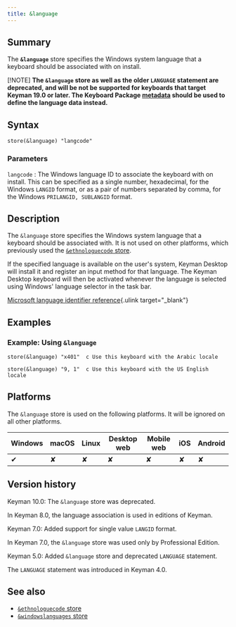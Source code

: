 ```yaml
---
title: &language
---
```


## Summary

The **`&language`** store specifies the Windows system language that a
keyboard should be associated with on install.

[!NOTE]
**The `&language` store as well as the older `LANGUAGE` statement are
deprecated, and will be not be supported for keyboards that target
Keyman 19.0 or later. The Keyboard Package
[metadata](/developer/current-version/reference/file-types/metadata#obj-language)
should be used to define the language data instead.**

## Syntax

```
store(&language) "langcode"
```

### Parameters

`langcode`
:   The Windows language ID to associate the keyboard with on install.
    This can be specified as a single number, hexadecimal, for the
    Windows `LANGID` format, or as a pair of numbers separated by comma,
    for the Windows `PRILANGID, SUBLANGID` format.

## Description

The `&language` store specifies the Windows system language that a
keyboard should be associated with. It is not used on other platforms,
which previously used the [`&ethnologuecode` store](ethnologuecode).

If the specified language is available on the user's system, Keyman
Desktop will install it and register an input method for that language.
The Keyman Desktop keyboard will then be activated whenever the language
is selected using Windows' language selector in the task bar.

[Microsoft language identifier
reference](http://msdn2.microsoft.com/en-us/library/ms776294.aspx){.ulink
target="_blank"}

## Examples

### Example: Using `&language`

```
store(&language) "x401"  c Use this keyboard with the Arabic locale
```

```
store(&language) "9, 1"  c Use this keyboard with the US English locale
```

## Platforms

The `&language` store is used on the following platforms. It will be
ignored on all other platforms.

| Windows | macOS | Linux | Desktop web | Mobile web | iOS | Android |
|---------|-------|-------|-------------|------------|-----|---------|
| ✔       | ✘     | ✘     | ✘           | ✘          | ✘   | ✘       |

## Version history

Keyman 10.0: The `&language` store was deprecated.

In Keyman 8.0, the language association is used in editions of Keyman.

Keyman 7.0: Added support for single value `LANGID` format.

In Keyman 7.0, the `&language` store was used only by Professional
Edition.

Keyman 5.0: Added `&language` store and deprecated `LANGUAGE` statement.

The `LANGUAGE` statement was introduced in Keyman 4.0.

## See also

-   [`&ethnologuecode` store](ethnologuecode)
-   [`&windowslanguages` store](windowslanguages)
